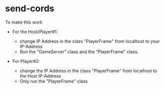 # send-cords
To make this work 
- For the Host/Player#1:
  - change IP Address in the class "PlayerFrame" from localhost to your IP-Address
  - Run the "GameServer" class and the "PlayerFrame" class.

- For Player#2:
  - change the IP Address in the class "PlayerFrame" from localhost to the Host IP-Address
  - Only run the "PlayerFrame" class
